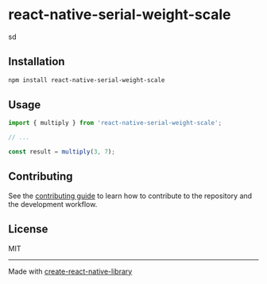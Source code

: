 # react-native-serial-weight-scale

sd

## Installation

```sh
npm install react-native-serial-weight-scale
```

## Usage


```js
import { multiply } from 'react-native-serial-weight-scale';

// ...

const result = multiply(3, 7);
```


## Contributing

See the [contributing guide](CONTRIBUTING.md) to learn how to contribute to the repository and the development workflow.

## License

MIT

---

Made with [create-react-native-library](https://github.com/callstack/react-native-builder-bob)
